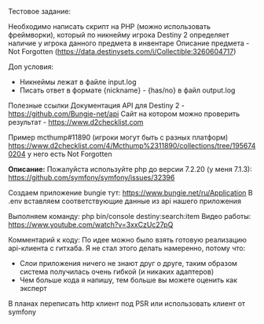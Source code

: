 Тестовое задание:

Необходимо написать скрипт на PHP (можно использовать фреймворки), который по никнейму игрока Destiny 2 определяет наличие у игрока данного предмета в инвентаре
Описание предмета - Not Forgotten (https://data.destinysets.com/i/Collectible:3260604717)

Доп условия:
- Никнеймы лежат в файле input.log
- Писать ответ в формате {nickname} - {has/no} в файл output.log


Полезные ссылки
Документация API для Destiny 2 - https://github.com/Bungie-net/api
Сайт на котором можно проверить результат - https://www.d2checklist.com

Пример 
mcthump#11890 (игроки могут быть с разных платформ)
https://www.d2checklist.com/4/Mcthump%2311890/collections/tree/1956740204
у него есть Not Forgotten

**Описание:**
Пожалуйста используйте php до версии 7.2.20 (у меня 7.1.3):
https://github.com/symfony/symfony/issues/32396

Создаем приложение bungie тут: https://www.bungie.net/ru/Application
В .env вставляем соответствующие данные из api нашего приложения

Выполняем команду: php bin/console destiny:search:item
Видео работы: https://www.youtube.com/watch?v=3xxCzUc27pQ

Комментарий к коду:
По идее можно было взять готовую реализацию api-клиента с гитхаба. Я не стал этого делать намеренно, потому что:
- Слои приложения ничего не знают друг о друге, таким образом система получилась очень гибкой (и никаких адаптеров)
- Чем больше кода я напишу, тем больше вы можете оценить как эксперт

В планах переписать http клиент под PSR или использовать клиент от symfony
